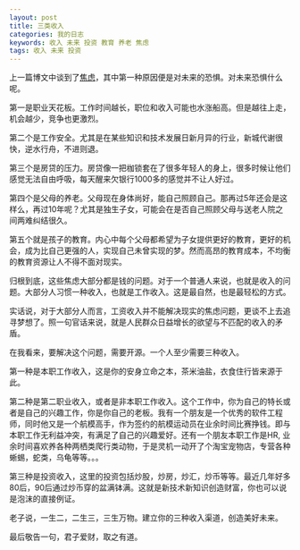```yaml
---
layout: post
title: 三类收入
categories: 我的日志
keywords: 收入 未来 投资 教育 养老 焦虑
tags: 收入 未来 投资
---
```


上一篇博文中谈到了[焦虑](http://eternachen.github.io/2020/07/11/anxiety)，其中第一种原因便是对未来的恐惧。对未来恐惧什么呢。

第一是职业天花板。工作时间越长，职位和收入可能也水涨船高。但是越往上走，机会越少，竞争也更激烈。

第二个是工作安全。尤其是在某些知识和技术发展日新月异的行业，新城代谢很快，逆水行舟，不进则退。

第三个是房贷的压力。房贷像一把枷锁套在了很多年轻人的身上，很多时候让他们感觉无法自由呼吸，每天醒来欠银行1000多的感觉并不让人好过。

第四个是父母的养老。父母现在身体尚好，能自己照顾自己。那再过5年还会是这样么，再过10年呢？尤其是独生子女，可能会在是否自己照顾父母与送老人院之间两难纠结很久。

第五个就是孩子的教育。内心中每个父母都希望为子女提供更好的教育，更好的机会，成为比自己更强的人，实现自己未曾实现的梦。然而高昂的教育成本，不均衡的教育资源让人不得不面对现实。

归根到底，这些焦虑大部分都是钱的问题。对于一个普通人来说，也就是收入的问题。大部分人习惯一种收入，也就是工作收入。这是最自然，也是最轻松的方式。

实话说，对于大部分人而言，工资收入并不能解决现实的焦虑问题，更谈不上去追寻梦想了。照一句官话来说，就是人民群众日益增长的欲望与不匹配的收入的矛盾。

在我看来，要解决这个问题，需要开源。一个人至少需要三种收入。

第一种是本职工作收入，这是你的安身立命之本，茶米油盐，衣食住行皆来源于此。

第二种是第二职业收入，或者是非本职工作收入。这个工作中，你为自己的特长或者是自己的兴趣工作，你是你自己的老板。我有一个朋友是一个优秀的软件工程师，同时他又是一个航模高手，作为签约的航模运动员在业余时间比赛挣钱。即与本职工作无利益冲突，有满足了自己的兴趣爱好。还有一个朋友本职工作是HR, 业余时间喜欢养各种两栖类爬行类动物，于是灵机一动开了个淘宝宠物店，专营各种蜥蜴，蛇类，乌龟等等。。。

第三种是投资收入，这里的投资包括炒股，炒房，炒汇，炒币等等。最近几年好多80后，90后通过炒币穿的盆满钵满。这就是新技术新知识创造财富，你也可以说是泡沫的直接例证。

老子说，一生二，二生三，三生万物。建立你的三种收入渠道，创造美好未来。

最后敬告一句，君子爱财，取之有道。